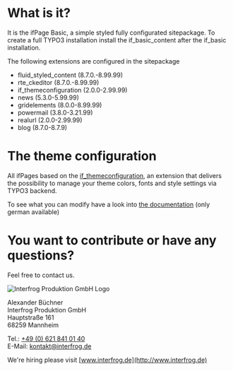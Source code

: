 # What is it?

It is the ifPage Basic, a simple styled fully configurated sitepackage. To create a full TYPO3 installation install the if_basic_content after the if_basic installation.

The following extensions are configured in the sitepackage

- fluid_styled_content (8.7.0.-8.99.99)
- rte_ckeditor (8.7.0.-8.99.99)
- if_themeconfiguration (2.0.0-2.99.99)
- news (5.3.0-5.99.99)
- gridelements (8.0.0-8.99.99)
- powermail (3.8.0-3.21.99)
- realurl (2.0.0-2.99.99)
- blog (8.7.0-8.7.9)

# The theme configuration

All ifPages based on the [if_themeconfiguration](https://github.com/interfrog/if_themeconfiguration), an extension that delivers the possibility to manage your theme colors, fonts and style settings via TYPO3 backend.

To see what you can modify have a look into [the documentation](https://www.ifpage.de/dokumentation.html) (only german available)

# You want to contribute or have any questions?

Feel free to contact us.

![Interfrog Produktion GmbH Logo][logo]

Alexander Büchner  
Interfrog Produktion GmbH  
Hauptstraße 161  
68259 Mannheim

Tel.: [+49 (0) 621 841 01 40](tel:+496218410147)  
E-Mail: [kontakt@interfrog.de](mailto:kontakt@interfrog.de)

We're hiring please visit [www.interfrog.de](http://www.interfrog.de)

[logo]: http://www.interfrog.de/img/interfrog-produktion.svg "Interfrog Produktion GmbH"

